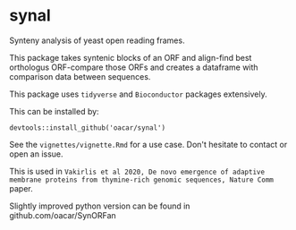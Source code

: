 # synal
Synteny analysis of yeast open reading frames.

This package takes syntenic blocks of an ORF and align-find best orthologus ORF-compare those ORFs and creates a dataframe with comparison data between sequences.

This package uses `tidyverse` and `Bioconductor` packages extensively.

This can be installed by:
```
devtools::install_github('oacar/synal')
```

See the `vignettes/vignette.Rmd` for a use case. Don't hesitate to contact or open an issue.

This is used in `Vakirlis et al 2020, De novo emergence of adaptive membrane proteins from thymine-rich genomic sequences, Nature Comm` paper.

Slightly improved python version can be found in github.com/oacar/SynORFan


